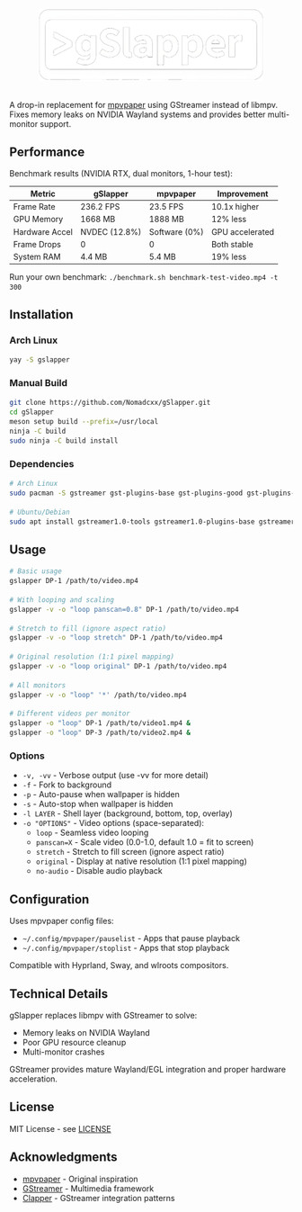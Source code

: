 <div align="center">
  <img src="gSlapper.png" alt="gSlapper Logo" width="400"/>
</div>

<br>

A drop-in replacement for [mpvpaper](https://github.com/GhostNaN/mpvpaper) using GStreamer instead of libmpv. Fixes memory leaks on NVIDIA Wayland systems and provides better multi-monitor support.

## Performance

Benchmark results (NVIDIA RTX, dual monitors, 1-hour test):

| Metric | gSlapper | mpvpaper | Improvement |
|--------|----------|----------|-------------|
| Frame Rate | 236.2 FPS | 23.5 FPS | 10.1x higher |
| GPU Memory | 1668 MB | 1888 MB | 12% less |
| Hardware Accel | NVDEC (12.8%) | Software (0%) | GPU accelerated |
| Frame Drops | 0 | 0 | Both stable |
| System RAM | 4.4 MB | 5.4 MB | 19% less |

Run your own benchmark: `./benchmark.sh benchmark-test-video.mp4 -t 300`

## Installation

### Arch Linux
```bash
yay -S gslapper
```

### Manual Build
```bash
git clone https://github.com/Nomadcxx/gSlapper.git
cd gSlapper
meson setup build --prefix=/usr/local
ninja -C build
sudo ninja -C build install
```

### Dependencies
```bash
# Arch Linux
sudo pacman -S gstreamer gst-plugins-base gst-plugins-good gst-plugins-bad

# Ubuntu/Debian
sudo apt install gstreamer1.0-tools gstreamer1.0-plugins-base gstreamer1.0-plugins-good gstreamer1.0-plugins-bad
```

## Usage

```bash
# Basic usage
gslapper DP-1 /path/to/video.mp4

# With looping and scaling
gslapper -v -o "loop panscan=0.8" DP-1 /path/to/video.mp4

# Stretch to fill (ignore aspect ratio)
gslapper -v -o "loop stretch" DP-1 /path/to/video.mp4

# Original resolution (1:1 pixel mapping)
gslapper -v -o "loop original" DP-1 /path/to/video.mp4

# All monitors
gslapper -v -o "loop" '*' /path/to/video.mp4

# Different videos per monitor
gslapper -o "loop" DP-1 /path/to/video1.mp4 &
gslapper -o "loop" DP-3 /path/to/video2.mp4 &
```

### Options

- `-v, -vv` - Verbose output (use -vv for more detail)
- `-f` - Fork to background
- `-p` - Auto-pause when wallpaper is hidden
- `-s` - Auto-stop when wallpaper is hidden
- `-l LAYER` - Shell layer (background, bottom, top, overlay)
- `-o "OPTIONS"` - Video options (space-separated):
  - `loop` - Seamless video looping
  - `panscan=X` - Scale video (0.0-1.0, default 1.0 = fit to screen)
  - `stretch` - Stretch to fill screen (ignore aspect ratio)
  - `original` - Display at native resolution (1:1 pixel mapping)
  - `no-audio` - Disable audio playback

## Configuration

Uses mpvpaper config files:
- `~/.config/mpvpaper/pauselist` - Apps that pause playback
- `~/.config/mpvpaper/stoplist` - Apps that stop playback

Compatible with Hyprland, Sway, and wlroots compositors.

## Technical Details

gSlapper replaces libmpv with GStreamer to solve:
- Memory leaks on NVIDIA Wayland
- Poor GPU resource cleanup
- Multi-monitor crashes

GStreamer provides mature Wayland/EGL integration and proper hardware acceleration.

## License

MIT License - see [LICENSE](LICENSE)

## Acknowledgments

- [mpvpaper](https://github.com/GhostNaN/mpvpaper) - Original inspiration
- [GStreamer](https://gstreamer.freedesktop.org/) - Multimedia framework
- [Clapper](https://github.com/Rafostar/clapper) - GStreamer integration patterns
